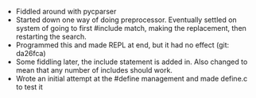 * Fiddled around with pycparser
* Started down one way of doing preprocessor. Eventually settled on system of going to first #include match, making the
  replacement, then restarting the search.
* Programmed this and made REPL at end, but it had no effect (git: da26fca)
* Some fiddling later, the include statement is added in. Also changed to mean that any number of includes should work.
* Wrote an initial attempt at the #define management and made define.c to test it